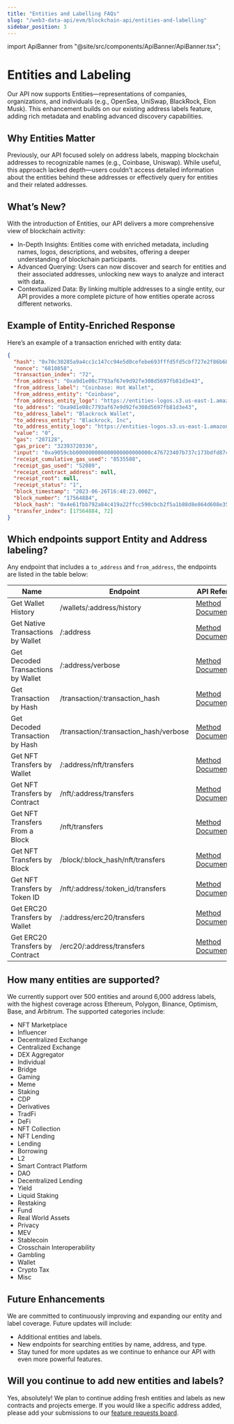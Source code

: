 ```yaml
---
title: "Entities and Labelling FAQs"
slug: "/web3-data-api/evm/blockchain-api/entities-and-labelling"
sidebar_position: 3
---
```


import ApiBanner from "@site/src/components/ApiBanner/ApiBanner.tsx";

# Entities and Labeling

Our API now supports Entities—representations of companies, organizations, and individuals (e.g., OpenSea, UniSwap, BlackRock, Elon Musk). This enhancement builds on our existing address labels feature, adding rich metadata and enabling advanced discovery capabilities.

## Why Entities Matter

Previously, our API focused solely on address labels, mapping blockchain addresses to recognizable names (e.g., Coinbase, Uniswap). While useful, this approach lacked depth—users couldn't access detailed information about the entities behind these addresses or effectively query for entities and their related addresses.

## What’s New?

With the introduction of Entities, our API delivers a more comprehensive view of blockchain activity:

- In-Depth Insights: Entities come with enriched metadata, including names, logos, descriptions, and websites, offering a deeper understanding of blockchain participants.
- Advanced Querying: Users can now discover and search for entities and their associated addresses, unlocking new ways to analyze and interact with data.
- Contextualized Data: By linking multiple addresses to a single entity, our API provides a more complete picture of how entities operate across different networks.

## Example of Entity-Enriched Response

Here’s an example of a transaction enriched with entity data:

```json
{
  "hash": "0x70c30285a9a4cc1c147cc94e5d0cefebe693fffd5fd5cbf727e2f86b6829d71b",
  "nonce": "6810858",
  "transaction_index": "72",
  "from_address": "Oxa9d1e08c7793af67e9d92fe308d5697fb81d3e43",
  "from_address_label": "Coinbase: Hot Wallet",
  "from_address_entity": "Coinbase",
  "from_address_entity_logo": "https://entities-logos.s3.us-east-1.amazonaws.com/coinbase.png",
  "to_address": "Oxa9d1e08c7793af67e9d92fe308d5697fb81d3e43",
  "to_address_label": "Blackrock Wallet",
  "to_address_entity": "Blackrock, Inc",
  "to_address_entity_logo": "https://entities-logos.s3.us-east-1.amazonaws.com/blackrock.png",
  "value": "0",
  "gas": "207128",
  "gas_price": "32393720336",
  "input": "0xa9059cbb000000000000000000000000c476723407b737c173bdfd87c7abc80f6856e6320000000000000000000000000000000000000000000000008533e3870aec3000",
  "receipt_cumulative_gas_used": "8535588",
  "receipt_gas_used": "52089",
  "receipt_contract_address": null,
  "receipt_root": null,
  "receipt_status": "1",
  "block_timestamp": "2023-06-26T16:48:23.000Z",
  "block_number": "17564884",
  "block_hash": "0x4e61fbb792a84c419a22ffcc590cbcb2f5a1b88d8e864d608e3544a3594c0e69",
  "transfer_index": [17564884, 72]
}
```

## Which endpoints support Entity and Address labeling?

Any endpoint that includes a `to_address` and `from_address`, the endpoints are listed in the table below:

| Name                               | Endpoint                               | API Reference                                                                        |
| ---------------------------------- | -------------------------------------- | ------------------------------------------------------------------------------------ |
| Get Wallet History                 | /wallets/:address/history              | [Method Documentation](/web3-data-api/evm/reference/wallet-api/get-wallet-history)   |
| Get Native Transactions by Wallet  | /:address                              | [Method Documentation](/web3-data-api/evm/reference/get-wallet-transactions)         |
| Get Decoded Transactions by Wallet | /:address/verbose                      | [Method Documentation](/web3-data-api/evm/reference/get-decoded-wallet-transaction)  |
| Get Transaction by Hash            | /transaction/:transaction_hash         | [Method Documentation](/web3-data-api/evm/reference/get-transaction)                 |
| Get Decoded Transaction by Hash    | /transaction/:transaction_hash/verbose | [Method Documentation](/web3-data-api/evm/reference/get-decoded-transaction)         |
| Get NFT Transfers by Wallet        | /:address/nft/transfers                | [Method Documentation](/web3-data-api/evm/reference/get-wallet-nft-transfers)        |
| Get NFT Transfers by Contract      | /nft/:address/transfers                | [Method Documentation](/web3-data-api/evm/reference/get-nft-contract-transfers)      |
| Get NFT Transfers From a Block     | /nft/transfers                         | [Method Documentation](/web3-data-api/evm/reference/get-nft-transfers-from-to-block) |
| Get NFT Transfers by Block         | /block/:block_hash/nft/transfers       | [Method Documentation](/web3-data-api/evm/reference/get-nft-transfers-by-block)      |
| Get NFT Transfers by Token ID      | /nft/:address/:token_id/transfers      | [Method Documentation](/web3-data-api/evm/reference/get-nft-transfers)               |
| Get ERC20 Transfers by Wallet      | /:address/erc20/transfers              | [Method Documentation](/web3-data-api/evm/reference/get-wallet-token-transfers)      |
| Get ERC20 Transfers by Contract    | /erc20/:address/transfers              | [Method Documentation](/web3-data-api/evm/reference/get-token-transfers)             |

## How many entities are supported?

We currently support over 500 entities and around 6,000 address labels, with the highest coverage across Ethereum, Polygon, Binance, Optimism, Base, and Arbitrum. The supported categories include:

- NFT Marketplace
- Influencer
- Decentralized Exchange
- Centralized Exchange
- DEX Aggregator
- Individual
- Bridge
- Gaming
- Meme
- Staking
- CDP
- Derivatives
- TradFi
- DeFi
- NFT Collection
- NFT Lending
- Lending
- Borrowing
- L2
- Smart Contract Platform
- DAO
- Decentralized Lending
- Yield
- Liquid Staking
- Restaking
- Fund
- Real World Assets
- Privacy
- MEV
- Stablecoin
- Crosschain Interoperability
- Gambling
- Wallet
- Crypto Tax
- Misc

## Future Enhancements

We are committed to continuously improving and expanding our entity and label coverage. Future updates will include:

- Additional entities and labels.
- New endpoints for searching entities by name, address, and type.
- Stay tuned for more updates as we continue to enhance our API with even more powerful features.

## Will you continue to add new entities and labels?

Yes, absolutely! We plan to continue adding fresh entities and labels as new contracts and projects emerge. If you would like a specific address added, please add your submissions to our [feature requests board](https://roadmap.moralis.io/b/feature-requests/).
